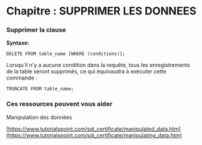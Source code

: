 # Chapitre : SUPPRIMER LES DONNEES

### Supprimer la clause

**Syntaxe:**

```
DELETE FROM table_name [WHERE (conditions)];
```

Lorsqu'il n'y a aucune condition dans la requête, tous les enregistrements de la table seront supprimés, ce qui équivaudra à exécuter cette commande :

```
TRUNCATE FROM table_name;
```

### Ces ressources peuvent vous aider

Manipulation des données

[https://www.tutorialspoint.com/sql_certificate/manipulated_data.htm](https://www.tutorialspoint.com/sql_certificate/manipulating_data.htm)

